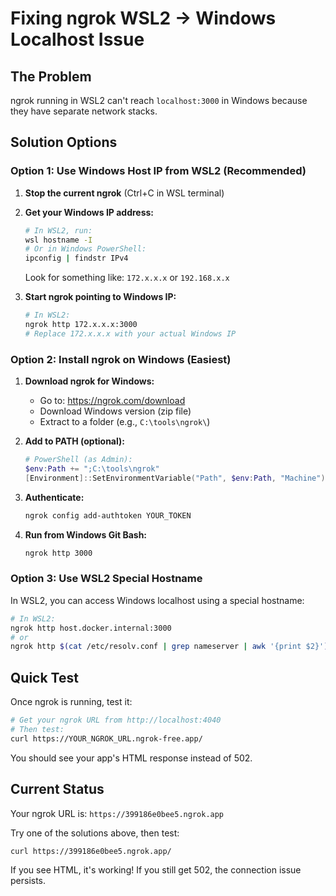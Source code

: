 # Fixing ngrok WSL2 → Windows Localhost Issue

## The Problem

ngrok running in WSL2 can't reach `localhost:3000` in Windows because they have separate network stacks.

## Solution Options

### Option 1: Use Windows Host IP from WSL2 (Recommended)

1. **Stop the current ngrok** (Ctrl+C in WSL terminal)

2. **Get your Windows IP address:**
   ```bash
   # In WSL2, run:
   wsl hostname -I
   # Or in Windows PowerShell:
   ipconfig | findstr IPv4
   ```
   
   Look for something like: `172.x.x.x` or `192.168.x.x`

3. **Start ngrok pointing to Windows IP:**
   ```bash
   # In WSL2:
   ngrok http 172.x.x.x:3000
   # Replace 172.x.x.x with your actual Windows IP
   ```

### Option 2: Install ngrok on Windows (Easiest)

1. **Download ngrok for Windows:**
   - Go to: https://ngrok.com/download
   - Download Windows version (zip file)
   - Extract to a folder (e.g., `C:\tools\ngrok\`)

2. **Add to PATH (optional):**
   ```powershell
   # PowerShell (as Admin):
   $env:Path += ";C:\tools\ngrok"
   [Environment]::SetEnvironmentVariable("Path", $env:Path, "Machine")
   ```

3. **Authenticate:**
   ```bash
   ngrok config add-authtoken YOUR_TOKEN
   ```

4. **Run from Windows Git Bash:**
   ```bash
   ngrok http 3000
   ```

### Option 3: Use WSL2 Special Hostname

In WSL2, you can access Windows localhost using a special hostname:

```bash
# In WSL2:
ngrok http host.docker.internal:3000
# or
ngrok http $(cat /etc/resolv.conf | grep nameserver | awk '{print $2}'):3000
```

## Quick Test

Once ngrok is running, test it:

```bash
# Get your ngrok URL from http://localhost:4040
# Then test:
curl https://YOUR_NGROK_URL.ngrok-free.app/
```

You should see your app's HTML response instead of 502.

## Current Status

Your ngrok URL is: `https://399186e0bee5.ngrok.app`

Try one of the solutions above, then test:
```bash
curl https://399186e0bee5.ngrok.app/
```

If you see HTML, it's working! If you still get 502, the connection issue persists.

